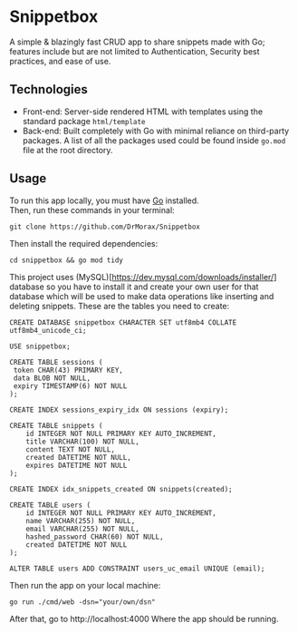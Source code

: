 # Snippetbox

A simple & blazingly fast CRUD app to share snippets made with Go; features include but are not limited to Authentication, Security best practices, and ease of use.

## Technologies

- Front-end: Server-side rendered HTML with templates using the standard package `html/template`
- Back-end: Built completely with Go with minimal reliance on third-party packages. A list of all the packages used could be found inside `go.mod` file at the root directory.

## Usage

To run this app locally, you must have [Go](https://go.dev/doc/install) installed. \
Then, run these commands in your terminal:

```
git clone https://github.com/DrMorax/Snippetbox
```

Then install the required dependencies:

```
cd snippetbox && go mod tidy
```
This project uses (MySQL)[https://dev.mysql.com/downloads/installer/] database so you have to install it and create your own user for that database which will be used to make data operations like inserting and deleting snippets.
These are the tables you need to create:
```
CREATE DATABASE snippetbox CHARACTER SET utf8mb4 COLLATE utf8mb4_unicode_ci;

USE snippetbox;

CREATE TABLE sessions (
 token CHAR(43) PRIMARY KEY,
 data BLOB NOT NULL,
 expiry TIMESTAMP(6) NOT NULL
);

CREATE INDEX sessions_expiry_idx ON sessions (expiry);

CREATE TABLE snippets (
    id INTEGER NOT NULL PRIMARY KEY AUTO_INCREMENT,
    title VARCHAR(100) NOT NULL,
    content TEXT NOT NULL,
    created DATETIME NOT NULL,
    expires DATETIME NOT NULL
);

CREATE INDEX idx_snippets_created ON snippets(created);

CREATE TABLE users (
    id INTEGER NOT NULL PRIMARY KEY AUTO_INCREMENT,
    name VARCHAR(255) NOT NULL,
    email VARCHAR(255) NOT NULL,
    hashed_password CHAR(60) NOT NULL,
    created DATETIME NOT NULL
);

ALTER TABLE users ADD CONSTRAINT users_uc_email UNIQUE (email);
```

Then run the app on your local machine:
```
go run ./cmd/web -dsn="your/own/dsn"
```

After that, go to http://localhost:4000 Where the app should be running.
